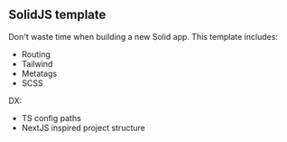 ## SolidJS template
Don't waste time when building a new Solid app. This template includes:

- Routing
- Tailwind
- Metatags
- SCSS

DX:
- TS config paths
- NextJS inspired project structure